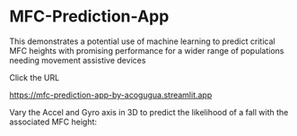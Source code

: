 # MFC-Prediction-App
 This demonstrates a potential use of machine learning to predict critical MFC heights with promising performance for a wider range of populations needing movement assistive devices

 Click the URL
 
 https://mfc-prediction-app-by-acogugua.streamlit.app

 Vary the Accel and Gyro axis in 3D to predict the likelihood of a fall with the associated MFC height:  

